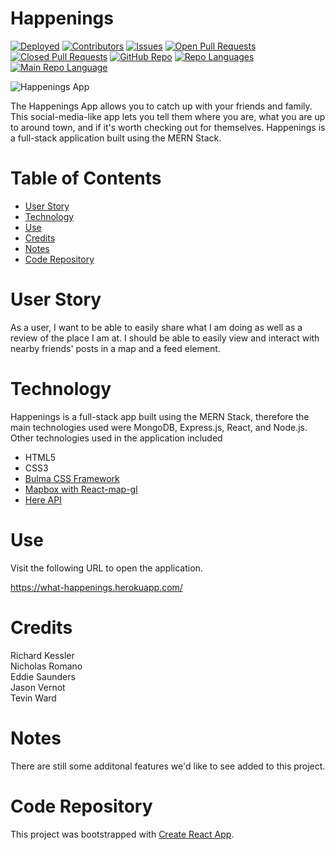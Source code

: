 # Happenings

[![Deployed](https://img.shields.io/website?down_color=lightgrey&down_message=Offline%20for%20Maintenance&style=for-the-badge&up_color=green&up_message=Online&url=https%3A%2F%2Fwhat-happenings.herokuapp.com%2F)](https://what-happenings.herokuapp.com/)
[![Contributors](https://img.shields.io/github/contributors/saunderseddie/happenings?color=yellow&style=plastic)](https://github.com/SaundersEddie/Happenings)
[![Issues](https://img.shields.io/github/issues/saunderseddie/happenings?color=red&style=plastic)](https://github.com/SaundersEddie/Happenings)
[![Open Pull Requests](https://img.shields.io/github/issues-pr-raw/saunderseddie/happenings?color=green&style=plastic)](https://github.com/SaundersEddie/Happenings)
[![Closed Pull Requests](https://img.shields.io/github/issues-pr-closed-raw/saunderseddie/happenings?color=orange&style=plastic)](https://github.com/SaundersEddie/Happenings)
[![GitHub Repo](https://img.shields.io/github/repo-size/SaundersEddie/Happenings?color=Green&style=plastic)](https://github.com/SaundersEddie/Happenings)
[![Repo Languages](https://img.shields.io/github/languages/count/SaundersEddie/Happenings?color=red&style=plastic)](https://github.com/SaundersEddie/Happenings)
[![Main Repo Language](https://img.shields.io/github/languages/top/SaundersEddie/Happenings?color=blueviolet&style=plastic)](https://github.com/SaundersEddie/Happenings)

![Happenings App](/public/Happenings.png)

The Happenings App allows you to catch up with your friends and family. This social-media-like app lets you tell them where you are, what you are up to around town, and if it's worth checking out for themselves. Happenings is a full-stack application built using the MERN Stack.

# Table of Contents

- [User Story](#User-Story)
- [Technology](#Technology)
- [Use](#Use)
- [Credits](#Credits)
- [Notes](#Notes)
- [Code Repository](#Code-Repository)

# User Story

As a user, I want to be able to easily share what I am doing as well as a review of the place I am at. I should be able to easily view and interact with nearby friends' posts in a map and a feed element.

# Technology

Happenings is a full-stack app built using the MERN Stack, therefore the main technologies used were MongoDB, Express.js, React, and Node.js. Other technologies used in the application included

- HTML5
- CSS3
- [Bulma CSS Framework](https://bulma.io/)
- [Mapbox with React-map-gl](https://github.com/visgl/react-map-gl)
- [Here API](https://developer.here.com/)

# Use

Visit the following URL to open the application.

https://what-happenings.herokuapp.com/

# Credits

Richard Kessler <br/>
Nicholas Romano <br/>
Eddie Saunders <br/>
Jason Vernot <br/>
Tevin Ward <br/>

# Notes

There are still some additonal features we'd like to see added to this project.

# Code Repository

This project was bootstrapped with [Create React App](https://github.com/facebook/create-react-app).
